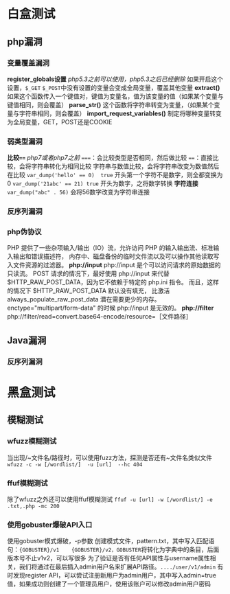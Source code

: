 # 白盒测试

## php漏洞

### 变量覆盖漏洞
**register_globals设置**
*php5.3之前可以使用，php5.3之后已经删除*
如果开启这个设置，`$_GET` `$_POST`中没有设置的变量会变成全局变量，覆盖其他变量
**extract()**
如果这个函数传入一个键值对，键值为变量名，值为该变量的值（如果某个变量与键值相同，则会覆盖）
**parse_str()**
这个函数将字符串转变为变量，（如果某个变量与字符串相同，则会覆盖）
**import_request_variables()**
制定将哪种变量转变为全局变量，GET，POST还是COOKIE


### 弱类型漏洞
**比较`==`**
*php7或者php7之前*
`===`：会比较类型是否相同，然后做比较
`==`：直接比较，会将字符串转化为相同比较
字符串与数值比较，会将字符串改变为数值然后在比较
`var_dump('hello' == 0)  true`  开头第一个字符不是数字，则全都变换为0
`var_dump('21abc' == 21) true`  开头为数字，之将数字转换
**字符连接**
`var_dump("abc" . 56)`  会将56数字改变为字符串连接


### 反序列漏洞




### php伪协议
PHP 提供了一些杂项输入/输出（IO）流，允许访问 PHP 的输入输出流、标准输入输出和错误描述符， 内存中、磁盘备份的临时文件流以及可以操作其他读取写入文件资源的过滤器。
**php://input**
php://input 是个可以访问请求的原始数据的只读流。 POST 请求的情况下，最好使用 php://input 来代替 $HTTP_RAW_POST_DATA，因为它不依赖于特定的 php.ini 指令。 而且，这样的情况下 $HTTP_RAW_POST_DATA 默认没有填充， 比激活 always_populate_raw_post_data 潜在需要更少的内存。 enctype="multipart/form-data" 的时候 php://input 是无效的。
**php://filter**
php://filter/read=convert.base64-encode/resource=［文件路径］


## Java漏洞
### 反序列漏洞




# 黑盒测试

## 模糊测试
### wfuzz模糊测试
当出现/~文件名/路径时，可以使用fuzz方法，探测是否还有~文件名类似文件
`wfuzz -c -w [/wordlist/]  -u [url]  --hc 404`


### ffuf模糊测试
除了wfuzz之外还可以使用ffuf模糊测试
`ffuf -u [url] -w [/wordlist/] -e .txt,.php -mc 200`


### 使用gobuster爆破API入口
使用gobuster模式爆破，-p参数
创建模式文件，pattern.txt，其中写入匹配语句：`{GOBUSTER}/v1    {GOBUSTER}/v2，GOBUSTER`将转化为字典中的条目，后面版本号不止v1v2，可以写很多
为了验证是否有任何API属性与username属性相关，我们将通过在最后插入admin用户名来扩展API路径。`..../user/v1/admin`
有时发现register API，可以尝试注册新用户为admin用户，其中写入admin=true值，如果成功则创建了一个管理员用户，使用该账户可以修改admin用户密码
